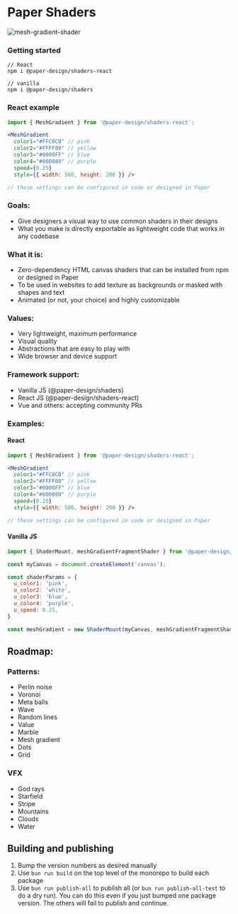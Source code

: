 # Paper Shaders

![mesh-gradient-shader](https://github.com/user-attachments/assets/2db6e087-764c-4c36-bee7-451b09c4c91e)

### Getting started
```
// React
npm i @paper-design/shaders-react

// vanilla
npm i @paper-design/shaders 
```

### React example
```jsx
import { MeshGradient } from '@paper-design/shaders-react';

<MeshGradient
  color1="#FFC0CB" // pink
  color2="#FFFF00" // yellow
  color3="#0000FF" // blue
  color4="#800080" // purple
  speed={0.25}
  style={{ width: 500, height: 200 }} />

// these settings can be configured in code or designed in Paper
```

### Goals:

- Give designers a visual way to use common shaders in their designs
- What you make is directly exportable as lightweight code that works in any codebase

### What it is:

- Zero-dependency HTML canvas shaders that can be installed from npm or designed in Paper
- To be used in websites to add texture as backgrounds or masked with shapes and text
- Animated (or not, your choice) and highly customizable

### Values:

- Very lightweight, maximum performance
- Visual quality
- Abstractions that are easy to play with
- Wide browser and device support

### Framework support:

- Vanilla JS (@paper-design/shaders)
- React JS (@paper-design/shaders-react)
- Vue and others: accepting community PRs

### Examples:

#### React

```jsx
import { MeshGradient } from '@paper-design/shaders-react';

<MeshGradient
  color1="#FFC0CB" // pink
  color2="#FFFF00" // yellow
  color3="#0000FF" // blue
  color4="#800080" // purple
  speed={0.25}
  style={{ width: 500, height: 200 }} />

// these settings can be configured in code or designed in Paper
```

#### Vanilla JS

```js
import { ShaderMount, meshGradientFragmentShader } from '@paper-design/shaders';

const myCanvas = document.createElement('canvas');

const shaderParams = {
  u_color1: 'pink',
  u_color2: 'white',
  u_color3: 'blue',
  u_color4: 'purple',
  u_speed: 0.25,
}

const meshGradient = new ShaderMount(myCanvas, meshGradientFragmentShader, shaderParams);
```

## Roadmap:

### Patterns:

- Perlin noise
- Voronoi
- Meta balls
- Wave
- Random lines
- Value
- Marble
- Mesh gradient
- Dots
- Grid

### VFX

- God rays
- Starfield
- Stripe
- Mountains
- Clouds
- Water

## Building and publishing

1. Bump the version numbers as desired manually
2. Use `bun run build` on the top level of the monorepo to build each package
3. Use `bun run publish-all` to publish all (or `bun run publish-all-test` to do a dry run). You can do this even if you just bumped one package version. The others will fail to publish and continue.
